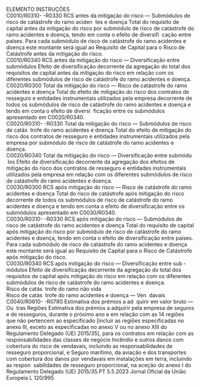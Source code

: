  
ELEMENTO  INSTRUÇÕES  
C0010/R0310- 
-R0330  RCS antes da mitigação do 
risco — Submódulos de risco 
de catástrofe do ramo aciden ­
tes e doença  Total do requisito de capital antes da mitigação do risco por submódulo de risco 
de catástrofe do ramo acidentes e doença, tendo em conta o efeito de diversifi ­
cação entre países. 
Para cada submódulo de risco de catástrofe do ramo acidentes e doença este 
montante será igual ao Requisito de Capital para o Risco de Catástrofe antes da 
mitigação do risco.  
C0010/R0340  RCS antes da mitigação do 
risco — Diversificação entre 
submódulos  Efeito de diversificação decorrente da agregação do total dos requisitos de capital 
antes da mitigação do risco em relação com os diferentes submódulos de risco de 
catástrofe do ramo acidentes e doença.  
C0020/R0300  Total da mitigação do risco — 
Risco de catástrofe do ramo 
acidentes e doença  Total do efeito de mitigação do risco dos contratos de resseguro e entidades 
instrumentais utilizados pela empresa decorrente de todos os submódulos de risco 
de catástrofe do ramo acidentes e doença e tendo em conta o efeito de diversi ­
ficação entre os submódulos apresentado em C0020/R0340.  
C0020/R0310- 
-R0330  Total da mitigação do risco — 
Submódulos de risco de catás ­
trofe do ramo acidentes e 
doença  Total do efeito de mitigação do risco dos contratos de resseguro e entidades 
instrumentais utilizados pela empresa por submódulo de risco de catástrofe do 
ramo acidentes e doença.  
C0020/R0340  Total da mitigação do risco — 
Diversificação entre submódu ­
los  Efeito de diversificação decorrente da agregação dos efeitos de mitigação do risco 
dos contratos de resseguro e entidades instrumentais utilizados pela empresa em 
relação com os diferentes submódulos de risco de catástrofe do ramo acidentes e 
doença.  
C0030/R0300  RCS após mitigação do risco 
— Risco de catástrofe do ramo 
acidentes e doença  Total do risco de catástrofe após mitigação do risco decorrente de todos os 
submódulos de risco de catástrofe do ramo acidentes e doença e tendo em conta 
o efeito de diversificação entre os submódulos apresentado em C0030/R0340.  
C0030/R0310- 
-R0330  RCS após mitigação do risco 
— Submódulos de risco de 
catástrofe do ramo acidentes e 
doença  Total do requisito de capital após mitigação do risco por submódulo de risco de 
catástrofe do ramo acidentes e doença, tendo em conta o efeito de diversificação 
entre países. 
Para cada submódulo de risco de catástrofe do ramo acidentes e doença este 
montante será igual ao Requisito de Capital para o Risco de Catástrofe após 
mitigação do risco.  
C0030/R0340  RCS após mitigação do risco 
— Diversificação entre sub ­
módulos  Efeito de diversificação decorrente da agregação do total dos requisitos de capital 
após mitigação do risco em relação com os diferentes submódulos de risco de 
catástrofe do ramo acidentes e doença.  
Risco de catás ­
trofe do ramo 
não vida  
Risco de catás ­
trofe do ramo 
acidentes e 
doença — Ven ­
davais  
C0040/R0610- 
-R0780  Estimativa dos prémios a ad ­
quirir em valor bruto — Ou ­
tras Regiões  Estimativa dos prémios a adquirir pela empresa de seguros e de resseguros, 
durante o próximo ano e em relação com as 14 regiões que não pertencem ao 
especificado [incluir as regiões especificadas no anexo III, exceto as especificadas 
no anexo V ou no anexo XIII do Regulamento Delegado (UE) 2015/35], para os 
contratos em relação com as responsabilidades das classes de negócio Incêndio e 
outros danos com cobertura do risco de vendavais, incluindo as responsabilidades 
de resseguro proporcional, e Seguro marítimo, da aviação e dos transportes com 
cobertura dos danos por vendavais em instalações em terra, incluindo as respon ­
sabilidades de resseguro proporcional, na aceção do anexo I do Regulamento 
Delegado (UE) 2015/35.PT  5.5.2023 Jornal Oficial da União Europeia L 120/995